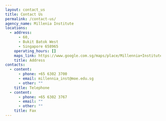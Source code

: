 ```yaml
---
layout: contact_us
title: Contact Us
permalink: /contact-us/
agency_name: Millenia Institute
locations:
  - address:
      - 60,
      - Bukit Batok West
      - Singapore 658965
    operating_hours: []
    maps_link: https://www.google.com.sg/maps/place/Millennia+Institute/@1.3491298,103.739303,16z/data=!4m12!1m6!3m5!1s0x31da103ab76344c1:0x1aa6918212de7394!2sMillennia+Institute!8m2!3d1.3508257!4d103.7413873!3m4!1s0x31da103ab76344c1:0x1aa6918212de7394!8m2!3d1.3508257!4d103.7413873
    title: Address
contacts:
  - content:
      - phone: +65 6302 3700
      - email: millennia_inst@moe.edu.sg
      - other: ""
    title: Telephone
  - content:
      - phone: +65 6302 3767
      - email: ""
      - other: ""
    title: Fax
---
```

